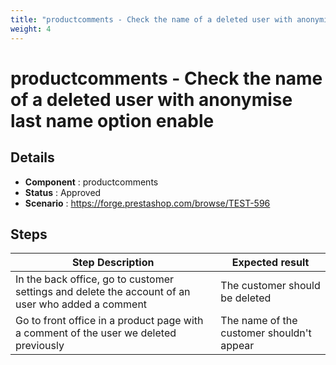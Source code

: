 ```yaml
---
title: "productcomments - Check the name of a deleted user with anonymise last name option enable"
weight: 4
---
```


# productcomments - Check the name of a deleted user with anonymise last name option enable
## Details
* **Component** : productcomments
* **Status** : Approved
* **Scenario** : https://forge.prestashop.com/browse/TEST-596

## Steps
| Step Description | Expected result |
| ----- | ----- |
| In the back office, go to customer settings and delete the account of an user who added a comment | The customer should be deleted |
| Go to front office in a product page with a comment of the user we deleted previously | The name of the customer shouldn't appear |